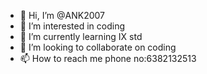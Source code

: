 - 👋 Hi, I’m @ANK2007
- 👀 I’m interested in coding
- 🌱 I’m currently learning IX std
- 💞️ I’m looking to collaborate on coding
- 📫 How to reach me phone no:6382132513

<!---
ANK2007/ANK2007 is a ✨ special ✨ repository because its `README.md` (this file) appears on your GitHub profile.
You can click the Preview link to take a look at your changes.
--->
